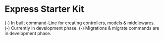 # Express Starter Kit

(-) In built command-Line for creating controllers, models & middlewares. 
(-) Currently in development phase.
(-) Migrations & migrate commands are in development phase.